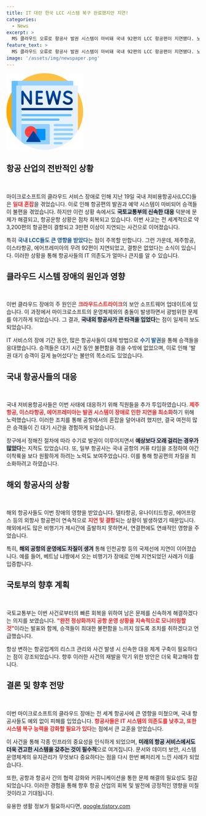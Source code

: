 ```yaml
---
title: IT 대란 한국 LCC 시스템 복구 완료했지만 지연!
categories:
  - News
excerpt: >
  MS 클라우드 오류로 항공사 발권 시스템이 마비돼 국내 92편의 LCC 항공편이 지연됐다. 노선 혼잡으로 국제선까지 영향을 미치며 공항이 혼잡하다. 국토부는 이용객 불편 최소화를 위해 철저한 모니터링을 시행하고 있다.
feature_text: >
  MS 클라우드 오류로 항공사 발권 시스템이 마비돼 국내 92편의 LCC 항공편이 지연됐다. 노선 혼잡으로 국제선까지 영향을 미치며 공항이 혼잡하다. 국토부는 이용객 불편 최소화를 위해 철저한 모니터링을 시행하고 있다.
image: '/assets/img/newspaper.png'
---
```


<p><img src="/assets/img/newspaper.png" alt="kimp 속보" /></p>

<h2 data-ke-size="size26">항공 산업의 전반적인 상황</h2>

<p data-ke-size="size16">&nbsp;</p>

<p>마이크로소프트의 클라우드 서비스 장애로 인해 지난 19일 국내 저비용항공사(LCC)들은 <b><span style="color: #ee2323;">일대 혼잡</span></b>을 겪었습니다. 이로 인해 항공편의 발권과 예약 시스템이 마비되어 승객들이 불편을 겪었습니다. 하지만 이런 상황 속에서도 <b><span style="background-color: #21538527;">국토교통부의 신속한 대응</span></b> 덕분에 문제가 해결되고, 항공운항 상황은 점차 회복되고 있습니다. 이번 사고는 전 세계적으로 약 3,200편의 항공편이 결항되고 3만편 이상이 지연되는 사건으로 이어졌습니다. </p>

<p>특히 <b><span style="color: #1a5490;">국내 LCC들도 큰 영향을 받았다</span></b>는 점이 주목할 만합니다. 그런 가운데, 제주항공, 이스타항공, 에어프레미아의 무려 92편이 지연되었고, 결항은 없었다는 소식이 있습니다. 이러한 상황을 통해 항공사들의 IT 의존도가 얼마나 큰지를 알 수 있습니다. </p>

<h2 data-ke-size="size26">클라우드 시스템 장애의 원인과 영향</h2>

<p data-ke-size="size16">&nbsp;</p>

<p>이번 클라우드 장애의 주 원인은 <b><span style="color: #ee2323;">크라우드스트라이크</span></b>의 보안 소프트웨어 업데이트에 있습니다. 이 과정에서 마이크로소프트의 운영체제와의 충돌이 발생하면서 광범위한 문제를 야기하게 되었습니다. 그 결과, <b><span style="background-color: #21538527;">국내외 항공사가 큰 타격을 입었다</span></b>는 점이 일제히 보도되었습니다. </p>

<p>IT 서비스의 장애 기간 동안, 많은 항공사들이 대체 방법으로 <b><span style="color: #1a5490;">수기 발권</span></b>을 통해 승객들을 응대했습니다. 승객들은 대기 시간 동안 불편함을 겪을 수밖에 없었으며, 이로 인해 '발권 대기 승객이 길게 늘어섰다'는 불만의 목소리도 있었습니다. </p>

<h2 data-ke-size="size26">국내 항공사들의 대응</h2>

<p data-ke-size="size16">&nbsp;</p>

<p>국내 저비용항공사들은 이번 사태에 대응하기 위해 직원들을 추가 투입하였습니다. <b><span style="color: #ee2323;">제주항공, 이스타항공, 에어프레미아는 발권 시스템이 장애로 인한 지연을 최소화</span></b>하기 위해 노력했습니다. 이러한 조치를 통해 공항에서의 혼잡을 덜어내려 했지만, 결국 여전히 많은 승객들이 긴 대기 시간을 경험하게 되었습니다. </p>

<p>창구에서 정해진 절차에 따라 수기로 발권이 이루어지면서 <b><span style="background-color: #21538527;">예상보다 오래 걸리는 경우가 많았다</span></b>는 지적도 있었습니다. 또, 일부 항공사는 국내 공항의 커퓨 타임을 조정하여 야간 이착륙을 보다 원활하게 하려는 노력도 보여주었습니다. 이를 통해 항공편의 차질을 최소화하려고 하였습니다.</p>

<h2 data-ke-size="size26">해외 항공사의 상황</h2>

<p data-ke-size="size16">&nbsp;</p>

<p>해외 항공사들도 이번 장애의 영향을 받았습니다. 델타항공, 유나이티드항공, 에어프랑스 등의 외항사 항공편이 연속적으로 <b><span style="color: #ee2323;">지연 및 결항</span></b>되는 상황이 발생하였기 때문입니다. 해외에서도 많은 비행기가 제시간에 출발하지 못하면서, 연결편에도 연쇄적인 영향을 주었습니다. </p>

<p>특히, <b><span style="background-color: #21538527;">해외 공항의 운영에도 차질이 생겨</span></b> 통해 인천공항 등의 국제선에 지연이 이어졌습니다. 예를 들어, 베트남 냐짱에서 오는 비행기가 장애로 인해 지연되었던 사례가 이를 입증합니다. </p>

<h2 data-ke-size="size26">국토부의 향후 계획</h2>

<p data-ke-size="size16">&nbsp;</p>

<p>국토교통부는 이번 사건로부터의 빠른 회복을 위하여 남은 문제를 신속하게 해결하겠다는 의지를 보였습니다. <b><span style="color: #ee2323;">"완전 정상화까지 공항 운영 상황을 지속적으로 모니터링할 것"</span></b>이라는 발표와 함께, 승객들이 최대한 불편함을 느끼지 않도록 조치를 취하겠다고 언급했습니다. </p>

<p>항상 변하는 항공업계의 리스크 관리와 사건 발생 시 신속한 대응 체계 구축이 필요하다는 점이 강조되었습니다. 향후 이러한 사건의 재발을 막기 위한 방안은 더욱 확고해야 합니다. </p>

<h2 data-ke-size="size26">결론 및 향후 전망</h2>

<p data-ke-size="size16">&nbsp;</p>

<p>이번 마이크로소프트의 클라우드 장애는 전 세계 항공사에 큰 영향을 미쳤으며, 국내 항공사들도 예외 없이 피해를 입었습니다. <b><span style="color: #ee2323;">항공사들은 IT 시스템의 의존도를 낮추고, 또한 시스템 복구 능력을 강화할 필요가 있다</span></b>는 점에서 큰 교훈을 얻었습니다. </p>

<p>이 사건을 통해 각종 인프라의 중요성을 인식하게 되었으며, <b><span style="background-color: #21538527;">미래의 항공 서비스에서도 더욱 견고한 시스템을 갖추는 것이 필수적</span></b>으로 여겨집니다. 문서와 데이터 보안, 시스템 운영체계의 유지관리가 무엇보다 중요하다는 점을 다시 한번 뼈저리게 느낀 사례가 되었습니다. </p>

<p>또한, 공항과 항공사 간의 협력 강화와 커뮤니케이션을 통한 문제 해결의 필요성도 절감되었습니다. 이러한 경험을 통해 향후 항공 산업의 회복 및 발전에 긍정적인 영향을 미칠 것이라고 기대됩니다. </p>

<p data-ke-size="size16"></p>
유용한 생활 정보가 필요하시다면, <a href="https://qoogle.tistory.com" rel="dofollow">qoogle.tistory.com</a>


